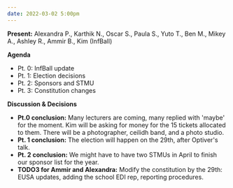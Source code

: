 ```yaml
---
date: 2022-03-02 5:00pm
---
```


**Present:** Alexandra P., Karthik N., Oscar S., Paula S., Yuto T., Ben M., Mikey A., Ashley R., Ammir B., Kim (InfBall)

**Agenda**

- Pt. 0: InfBall update
- Pt. 1: Election decisions
- Pt. 2: Sponsors and STMU
- Pt. 3: Constitution changes

**Discussion & Decisions**

- **Pt.0 conclusion:** Many lecturers are coming, many replied with 'maybe' for the moment. Kim will be asking for money for the 15 tickets allocated to them. There will be a photographer, ceilidh band, and a photo studio.
- **Pt. 1 conclusion:** The election will happen on the 29th, after Optiver's talk.
- **Pt. 2 conclusion:** We might have to have two STMUs in April to finish our sponsor list for the year.
- **TODO3 for Ammir and Alexandra:** Modify the constitution by the 29th: EUSA updates, adding the school EDI rep, reporting procedures.
